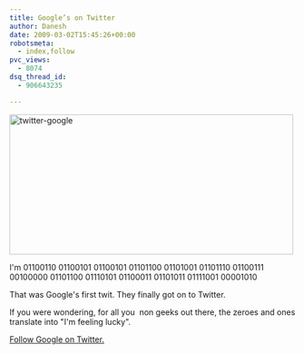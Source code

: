 ```yaml
---
title: Google’s on Twitter
author: Danesh
date: 2009-03-02T15:45:26+00:00
robotsmeta:
  - index,follow
pvc_views:
  - 8074
dsq_thread_id:
  - 906643235

---
```

<span class="status-body"><span class="entry-content"><img loading="lazy" class="alignnone size-medium wp-image-1292" title="twitter-google" src="/wp-content/uploads/2009/03/twitter-google-500x247.png" alt="twitter-google" width="500" height="247" srcset="/wp-content/uploads/2009/03/twitter-google-500x247.png 500w, /wp-content/uploads/2009/03/twitter-google-1024x506.png 1024w, /wp-content/uploads/2009/03/twitter-google.png 1260w" sizes="(max-width: 500px) 100vw, 500px" /></span></span>

<span class="status-body"><span class="entry-content">I'm 01100110 01100101 01100101 01101100 01101001 01101110 01100111 00100000 01101100 01110101 01100011 01101011 01111001 00001010</span></span>

<span class="status-body"><span class="entry-content">That was Google's first twit. They finally got on to Twitter. </span></span>

<span class="status-body"><span class="entry-content">If you were wondering, </span></span><span class="status-body"><span class="entry-content">for all you  non geeks out there, </span></span><span class="status-body"><span class="entry-content">the zeroes and ones translate into "I'm feeling lucky".<br /> </span></span>

<span class="status-body"><span class="entry-content"><a href="http://twitter.com/google">Follow Google on Twitter.</a><br /> </span></span>